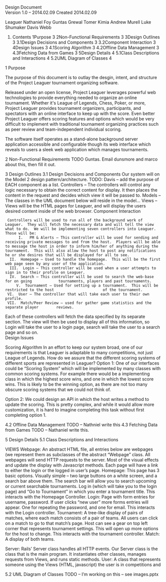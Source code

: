 Design Document  
Version 1.0 – 2014.02.09 
Created 2014.02.09 
 
Leaguer
Nathaniel Foy
Guntas Grewal
Tomer Kimia
Andrew Murell
Luke Shumaker
Davis Webb
 
1. Contents
1Purpose	3
2Non-Functional Requirements	3
3Design Outlines	3
3.1Design Decisions and Components	3
3.2Component Interaction	3
4Design Issues	3
4.1Scoring Algorithm	3
4.2Offline Data Management	3
4.3Fetching Data from Games	3
5Design Details	4
5.1Class Descriptions and Interactions	4
5.2UML Diagram of Classes	4

 
1 Purpose

The purpose of this document is to outlay the desgin, intent, and structure of
the Project Leaguer tournament organizing software.

Released under an open license, Project Leaguer leverages powerful web
technologies to provide everything needed to organize an online tournament.
Whether it's League of Legends, Chess, Poker, or more, Project Leaguer provides
tournament organizers, participants, and spectators with an online
interface to keep up with the score. Even better Project Leaguer offers scoring 
features and options which would be very difficult to implement with traditional 
tournament organizing practices such as peer review and team-independent 
individual scoring.

The software itself operates as a stand-alone background server application
accessible and configurable though its web interface which reveals to users a 
sleek web application which manages tournaments.
 
2 Non-Functional Requirements
TODO Guntas. Email dunsmore and marco about this, then fill it out. 

3 Design Outlines 
3.1 Design Decisions and Components
Our system will on the Model 2 design pattern/architecture. TODO: Davis – add the purpose of EACH component as a list.
Controllers – The controllers will control any logic necessary to obtain the correct content for display.  It then places the content in the request and decides which view it will be passed to.
Models – The classes in the  UML document below will reside in the model…
Views – Views will be the HTML pages for Leaguer, and will display the users desired content inside of the web browser. 
Component Interaction

     Controllers will be used to run all of the background work of Leaguer.  They will fetch the necessary data and will tell the view what to do.  We will be implementing seven controllers into Leaguer.  Those will be:
	      I.   PM & Alerts – This controller will be used for sending and receiving private messages to and from the host.  Players will be able to message the host in order to inform him/her of anything during the tournament.  This will also allow the host to post any notifications he or she desires that will be displayed for all to see.  
      II.  Homepage – Used to handle the homepage.  This will be the first web page seen by any user of the application.
      III.  Login – This controller will be used when a user attempts to sign in to their profile on Leaguer.  
      IV.  Search – This controller will be used to search the web-base for on going            tournaments, players and past tournaments.
	     V.  Tournament – Used for setting up a tournament.  This will be restricted to the host 	  		          of the tournament.
     VI.  User – The controller that will take each user to their own profile.
     VII.  Match/Peer Review – used for gather game statistics and the separate player 		  reviews.
Each of these controllers will fetch the data specified by its separate section.  The view will then be used to display all of this information, so Login will take the user to a login page, search will take the user to a search page and so on.  
Design Issues
 
Scoring Algorithm
In an effort to keep our system broad, one of our requirements is that Leaguer is adaptable to many competitions, not just League of Legends. How do we assure that the different scoring systems of different sports are represented in Leaguer?
Option 1: One of our interfaces could be “Scoring System” which will be implemented by many classes with common scoring systems. For example there would be a implementing class in which the highest score wins, and one in which the lowest score wins. This is likely to be the winning option, as there are not too many obscure scoring systems that we could not think of. 

Option 2: We could design an API in which the host writes a method to update the scoring. This is pretty complex, and while it would allow more customization, it is hard to imagine completing this task without first completing option 1.

4.2 Offline Data Management
TODO – Nathniel write this
4.3 Fetching Data from Games
TODO – Nathaniel write this.

5 Design Details
5.1 Class Descriptions and Interactions

VIEWS
Webpage: An abstract HTML file, all entries below are webpages (we represent them as subclasses of the abstract “Webpage” class. All webpages will send HTTP requests to the server. Most of the visual effects and update the display with Javascript methods. Each page will have a link to either the login or the logged in user’s page. 
Homepage: This page has 3 basic options. Visually simple – two large buttons on a white screen, and a search bar above them. The search bar will allow you to search upcoming or current searchable tournaments. Log in (which will take you to the login page) and “Go to Tournament” in which you enter a tournament title. This interacts with the Homepage Controller.
Login: Page with form entries for username, password. If user clicks “new user” more forms entries will appear. One for repeating the password, and one for email. This interacts with the Login controller.
Tournament: A tree-like display of pairs of matches, where each match consists of a pair of teams. All users can click on a match to go to that match’s page.  Host can see a gear on top left corner that represents tournament settings. This will open up more options for the host to change. This interacts with the tournament controller.
Match: A display of both teams.

Server: Rails’ Server class handles all HTTP events. Our Server class is the class that is the main program. It instantiates other classes, manages requests from Views, and runs static methods.
User: A class that represents someone using the Views (HTML, javascript) the user is in competitions and 
		

5.2 UML Diagram of Classes
TODO – I’m working on this – see images.pptx
